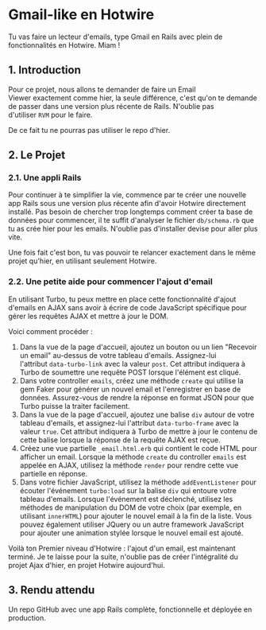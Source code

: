 # Gmail-like en Hotwire

Tu vas faire un lecteur d'emails, type Gmail en Rails avec plein de fonctionnalités en Hotwire. Miam !

## 1. Introduction

Pour ce projet, nous allons te demander de faire un Email Viewer exactement comme hier, la seule différence, c'est qu'on te demande de passer dans une version plus récente de Rails. N'oublie pas d'utiliser `RVM` pour le faire.

De ce fait tu ne pourras pas utiliser le repo d'hier.

## 2. Le Projet

### 2.1. Une appli Rails

Pour continuer à te simplifier la vie, commence par te créer une nouvelle app Rails sous une version plus récente afin d'avoir Hotwire directement installé. Pas besoin de chercher trop longtemps comment créer ta base de données pour commencer, il te suffit d'analyser le fichier `db/schema.rb` que tu as crée hier pour les emails. N'oublie pas d'installer devise pour aller plus vite.

Une fois fait c'est bon, tu vas pouvoir te relancer exactement dans le même projet qu'hier, en utilisant seulement Hotwire.

### 2.2. Une petite aide pour commencer l'ajout d'email

En utilisant Turbo, tu peux mettre en place cette fonctionnalité d'ajout d'emails en AJAX sans avoir à écrire de code JavaScript spécifique pour gérer les requêtes AJAX et mettre à jour le DOM.

Voici comment procéder :

1. Dans la vue de la page d'accueil, ajoutez un bouton ou un lien "Recevoir un email" au-dessus de votre tableau d'emails. Assignez-lui l'attribut `data-turbo-link` avec la valeur `post`. Cet attribut indiquera à Turbo de soumettre une requête POST lorsque l'élément est cliqué.
2. Dans votre controller `emails`, créez une méthode `create` qui utilise la gem Faker pour générer un nouvel email et l'enregistrer en base de données. Assurez-vous de rendre la réponse en format JSON pour que Turbo puisse la traiter facilement.
3. Dans la vue de la page d'accueil, ajoutez une balise `div` autour de votre tableau d'emails, et assignez-lui l'attribut `data-turbo-frame` avec la valeur `true`. Cet attribut indiquera à Turbo de mettre à jour le contenu de cette balise lorsque la réponse de la requête AJAX est reçue.
4. Créez une vue partielle `_email.html.erb` qui contient le code HTML pour afficher un email. Lorsque la méthode `create` du controller `emails` est appelée en AJAX, utilisez la méthode `render` pour rendre cette vue partielle en réponse.
5. Dans votre fichier JavaScript, utilisez la méthode `addEventListener` pour écouter l'événement `turbo:load` sur la balise `div` qui entoure votre tableau d'emails. Lorsque l'événement est déclenché, utilisez les méthodes de manipulation du DOM de votre choix (par exemple, en utilisant `innerHTML`) pour ajouter le nouvel email à la fin de la liste. Vous pouvez également utiliser JQuery ou un autre framework JavaScript pour ajouter une animation stylée lorsque le nouvel email est ajouté.

Voilà ton Premier niveau d'Hotwire : l'ajout d'un email, est maintenant terminé. Je te laisse pour la suite, n'oublie pas de créer l'intégralité du projet Ajax d'hier, en projet Hotwire aujourd'hui.

## 3. Rendu attendu

Un repo GitHub avec une app Rails complète, fonctionnelle et déployée en production.
